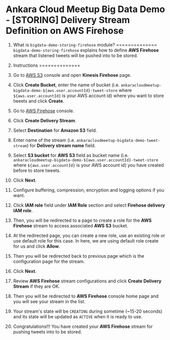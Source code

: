 # Ankara Cloud Meetup Big Data Demo - [STORING] Delivery Stream Definition on AWS Firehose

1. What is `bigdata-demo-storing-firehose` module?
==============
`bigdata-demo-storing-firehose` explains how to define **AWS Firehose** stream 
that listened tweets will be pushed into to be stored. 

2. Instructions
==============
1. Go to [AWS S3](https://console.aws.amazon.com/s3) console and open **Kinesis Firehose** page.
2. Click **Create Bucket**, enter the name of bucket 
   (i.e. `ankaracloudmeetup-bigdata-demo-${aws.user.accountId}-tweet-store` 
   where `${aws.user.accountId}` is your AWS account id) where you want to store tweets and click **Create**.
3. Go to [AWS Firehose](https://console.aws.amazon.com/firehose) console.
4. Click **Create Delivery Stream**.
5. Select **Destination** for **Amazon S3** field.
6. Enter name of the stream (i.e. `ankaracloudmeetup-bigdata-demo-tweet-stream`) for **Delivery stream name** field.
7. Select **S3 bucket** for **AWS S3** field as bucket name 
   (i.e. `ankaracloudmeetup-bigdata-demo-${aws.user.accountId}-tweet-store` 
   where `${aws.user.accountId}` is your AWS account id) you have created before to store tweets. 
8. Click **Next**.
9. Configure buffering, compression, encryption and logging options if you want.
10. Click **IAM role** field under **IAM Role** section and select **Firehose delivery IAM role**.
11. Then, you will be redirected to a page to create a role for the **AWS Firehose** stream 
    to access associated **AWS S3** bucket.
12. At the redirected page, you can create a new role, use an existing role or use default role for this case.
    In here, we are using default role create for us and click **Allow**.
13. Then you will be redirected back to previous page which is the configuration page for the stream. 
14. Click **Next**.
15. Review **AWS Firehose** stream configurations and click **Create Delivery Stream** if they are OK.
16. Then you will be redirected to **AWS Firehose** console home page and you will see your stream in the list.
17. Your stream's state will be `CREATING` during sometime (~15-20 seconds) 
    and its state will be updated as `ACTIVE` when it is ready to use.
18. Congratulations!!! You have created your **AWS Firehose** stream for pushing tweets into to be stored.
